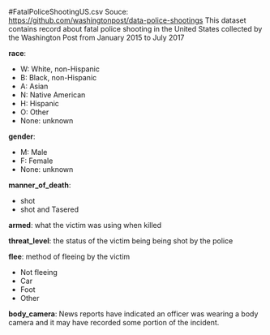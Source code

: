 #FatalPoliceShootingUS.csv
Souce: https://github.com/washingtonpost/data-police-shootings
This dataset contains record about fatal police shooting in the United States collected by the Washington Post from January 2015 to July 2017

**race**:
- W: White, non-Hispanic
- B: Black, non-Hispanic
- A: Asian
- N: Native American
- H: Hispanic
- O: Other
- None: unknown

**gender**:
- M: Male
- F: Female
- None: unknown

**manner_of_death**:
- shot
- shot and Tasered

**armed**: what the victim was using when killed

**threat_level**: the status of the victim being being shot by the police

**flee**: method of fleeing by the victim
- Not fleeing
- Car
- Foot
- Other

**body_camera**: News reports have indicated an officer was wearing a body camera and it may have recorded some portion of the incident.
